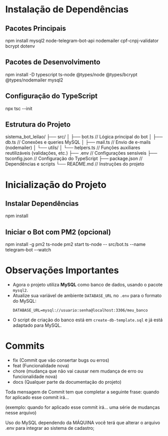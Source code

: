# Instalação de Dependências

## Pacotes Principais
npm install mysql2 node-telegram-bot-api nodemailer cpf-cnpj-validator bcrypt dotenv

## Pacotes de Desenvolvimento
npm install -D typescript ts-node @types/node @types/bcrypt @types/nodemailer mysql2

## Configuração do TypeScript
npx tsc --init


## Estrutura do Projeto

sistema_bot_leilao/
├── src/
│   ├── bot.ts                 // Lógica principal do bot
│   ├── db.ts                  // Conexões e queries MySQL
│   ├── mail.ts                // Envio de e-mails (nodemailer)
│   └── utils/
│       └── helpers.ts         // Funções auxiliares reutilizáveis (validações, etc.)
├── .env                       // Configurações sensíveis
├── tsconfig.json             // Configuração do TypeScript
├── package.json              // Dependências e scripts
└── README.md                 // Instruções do projeto


# Inicialização do Projeto
## Instalar Dependências
npm install

## Iniciar o Bot com PM2 (opcional)
npm install -g pm2 ts-node
pm2 start ts-node -- src/bot.ts --name telegram-bot --watch

# Observações Importantes

- Agora o projeto utiliza **MySQL** como banco de dados, usando o pacote `mysql2`.
- Atualize sua variável de ambiente `DATABASE_URL` no `.env` para o formato do MySQL:
  ```
  DATABASE_URL=mysql://usuario:senha@localhost:3306/meu_banco
  ```
- O script de criação do banco está em `create-db-template.sql` e já está adaptado para MySQL.

# Commits

- fix (Commit que vão consertar bugs ou erros)
- feat (Funcionalidade nova)
- chore (mudança que não vai causar nem mudança de erro ou funcionalidade nova)
- docs (Qualquer parte da documentação do projeto)

Toda mensagem de Commit tem que completar a seguinte frase: quando for aplicado esse commit irá...

(exemplo: quando for aplicado esse commit irá... uma série de mudanças nesse arquivo)




Uso do MySQL dependendo da MÁQUINA você terá que alterar o arquivo .env para integrar ao sistema de cadastro;
